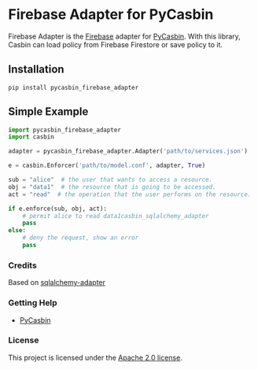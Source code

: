 Firebase Adapter for PyCasbin 
====

Firebase Adapter is the [Firebase](https://firebase.google.com/) adapter for [PyCasbin](https://github.com/casbin/pycasbin). With this library, Casbin can load policy from Firebase Firestore or save policy to it.


## Installation

```
pip install pycasbin_firebase_adapter
```

## Simple Example

```python
import pycasbin_firebase_adapter
import casbin

adapter = pycasbin_firebase_adapter.Adapter('path/to/services.json')

e = casbin.Enforcer('path/to/model.conf', adapter, True)

sub = "alice"  # the user that wants to access a resource.
obj = "data1"  # the resource that is going to be accessed.
act = "read"  # the operation that the user performs on the resource.

if e.enforce(sub, obj, act):
    # permit alice to read data1casbin_sqlalchemy_adapter
    pass
else:
    # deny the request, show an error
    pass
```

### Credits

Based on [sqlalchemy-adapter](https://github.com/pycasbin/sqlalchemy-adapter)


### Getting Help

- [PyCasbin](https://github.com/casbin/pycasbin)

### License

This project is licensed under the [Apache 2.0 license](LICENSE).